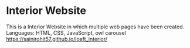 # Interior Website
This is a Interior Website in which multiple web pages have been created.
<br>
Languages: HTML, CSS, JavaScript, owl carousel
<br>
https://sainirohit57.github.io/loaft_interior/
